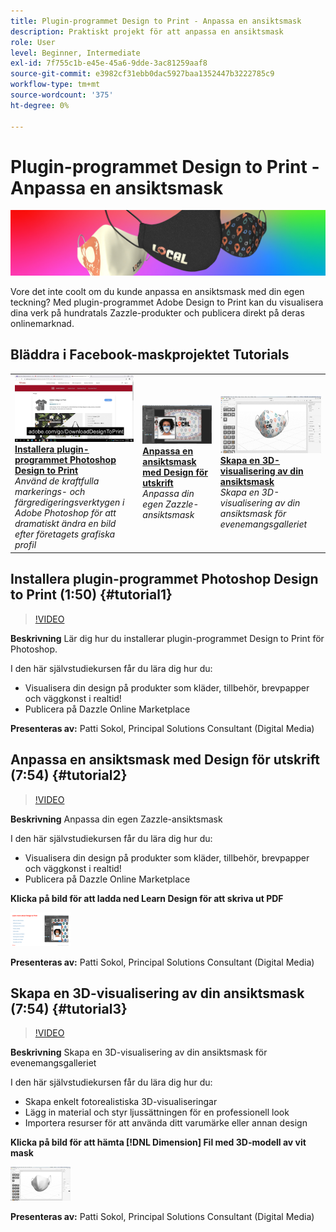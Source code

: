 ```yaml
---
title: Plugin-programmet Design to Print - Anpassa en ansiktsmask
description: Praktiskt projekt för att anpassa en ansiktsmask
role: User
level: Beginner, Intermediate
exl-id: 7f755c1b-e45e-45a6-9dde-3ac81259aaf8
source-git-commit: e3982cf31ebb0dac5927baa1352447b3222785c9
workflow-type: tm+mt
source-wordcount: '375'
ht-degree: 0%

---
```


# Plugin-programmet Design to Print - Anpassa en ansiktsmask

![Tutorial Hero Image](../assets/faceMaskSplash.jpg)

Vore det inte coolt om du kunde anpassa en ansiktsmask med din egen teckning? Med plugin-programmet Adobe Design to Print kan du visualisera dina verk på hundratals Zazzle-produkter och publicera direkt på deras onlinemarknad.

## Bläddra i Facebook-maskprojektet Tutorials

<table style="table-layout:fixed">
<tr>
 <td>
   <a href="handsonproject.md#tutorial1">
      <img alt="Installera plugin-programmet Photoshop Design to Print" src="../assets/d2p_install_sokol_thumbnail.jpg" />
   </a>
    <div>
   <a href="handsonproject.md#tutorial1"><strong>Installera plugin-programmet Photoshop Design to Print</strong></a>
    </div>
    <em>Använd de kraftfulla markerings- och färgredigeringsverktygen i Adobe Photoshop för att dramatiskt ändra en bild efter företagets grafiska profil</em>
    <br>
  </td>
  <td>
    <a href="handsonproject.md#tutorial2">
        <img alt="Anpassa en ansiktsmask med Design för utskrift" src="../assets/d2p_faceMask_sokol_thumbnail.jpg" />
    </a>
    <div>
    <a href="handsonproject.md#tutorial2"><strong>Anpassa en ansiktsmask med Design för utskrift</strong></a>
    </div>
    <em>Anpassa din egen Zazzle-ansiktsmask</em>
    <br>
  </td>
  <td>
    <a href="handsonproject.md#tutorial3">
      <img alt="Skapa en 3D-visualisering av din ansiktsmask" src="../assets/DN_faceMaskShare_sokol_thumbnail.jpg" />
   </a>
    <div>
   <a href="handsonproject.md#tutorial3"><strong>Skapa en 3D-visualisering av din ansiktsmask</strong></a>
    </div>
    <em>Skapa en 3D-visualisering av din ansiktsmask för evenemangsgalleriet</em>
    <br>
  </td>
</tr>
</table>

## Installera plugin-programmet Photoshop Design to Print (1:50) {#tutorial1}

>[!VIDEO](https://video.tv.adobe.com/v/327096?hidetitle=true)

**Beskrivning**
Lär dig hur du installerar plugin-programmet Design to Print för Photoshop.

I den här självstudiekursen får du lära dig hur du:
* Visualisera din design på produkter som kläder, tillbehör, brevpapper och väggkonst i realtid!
* Publicera på Dazzle Online Marketplace

**Presenteras av:**
Patti Sokol, Principal Solutions Consultant (Digital Media)

## Anpassa en ansiktsmask med Design för utskrift (7:54) {#tutorial2}

>[!VIDEO](https://video.tv.adobe.com/v/327097?hidetitle=true)

**Beskrivning**
Anpassa din egen Zazzle-ansiktsmask

I den här självstudiekursen får du lära dig hur du:
* Visualisera din design på produkter som kläder, tillbehör, brevpapper och väggkonst i realtid!
* Publicera på Dazzle Online Marketplace

**Klicka på bild för att ladda ned Learn Design för att skriva ut PDF**

[![Lär dig design för utskrift](../assets/LearnDesigntoPrint_96.png)](../assets/LearnDesigntoPrint.pdf)

**Presenteras av:**
Patti Sokol, Principal Solutions Consultant (Digital Media)

## Skapa en 3D-visualisering av din ansiktsmask (7:54) {#tutorial3}

>[!VIDEO](https://video.tv.adobe.com/v/327098?hidetitle=true)

**Beskrivning**
Skapa en 3D-visualisering av din ansiktsmask för evenemangsgalleriet

I den här självstudiekursen får du lära dig hur du:
* Skapa enkelt fotorealistiska 3D-visualiseringar
* Lägg in material och styr ljussättningen för en professionell look
* Importera resurser för att använda ditt varumärke eller annan design

**Klicka på bild för att hämta [!DNL Dimension] Fil med 3D-modell av vit mask**

[![Jämförelsebild](../assets/whitemask_96.png)](https://stock.adobe.com/search/3d-assets?load_type=search&amp;native_visual_search=&amp;similar_content_id=&amp;is_recent_search=&amp;search_type=usertyped&amp;k=face+mask&amp;asset_id=324075591)

**Presenteras av:**
Patti Sokol, Principal Solutions Consultant (Digital Media)
